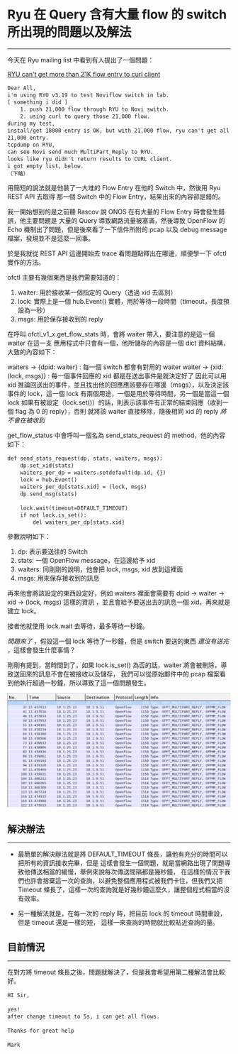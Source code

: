 Ryu 在 Query 含有大量 flow 的 switch 所出現的問題以及解法
====
----

今天在 Ryu mailing list 中看到有人提出了一個問題：

[RYU can't get more than 21K flow entry to curl client][1]

<pre><code class="plain">Dear All,  
i'm using RYU v3.19 to test Noviflow switch in lab.  
[ something i did ]  
    1. push 21,000 flow through RYU to Novi switch.  
    2. using curl to query those 21,000 flow.  
during my test,  
install/get 18000 entry is OK, but with 21,000 flow, ryu can't get all 21,000 entry.  
tcpdump on RYU,  
can see Novi send much MultiPart_Reply to RYU.  
looks like ryu didn't return results to CURL client.  
i got empty list, below.
（下略）</code></pre>

用簡短的說法就是他裝了一大堆的 Flow Entry 在他的 Switch 中，然後用 Ryu REST API 去取得
那一個 Switch 中的 Flow Entry，結果出來的內容卻是錯的。

我一開始想到的是之前聽 Rascov 說 ONOS 在有大量的 Flow Entry 時會發生錯誤，他主要問題是
大量的 Query 導致網路流量被塞滿，然後導致 OpenFlow 的 Echo 機制出了問題，但是後來看了一下信件所附的
pcap 以及 debug message 檔案，發現並不是這麼一回事。

於是我就從 REST API 這邊開始去 trace 看問題點釋出在哪邊，順便學一下 ofctl 實作的方法。

ofctl 主要有幾個東西是我們需要知道的：

1. waiter: 用於接收某一個指定的 Query（透過 xid 去區別）
2. lock: 實際上是一個 hub.Event() 實體，用於等待一段時間（timeout，長度預設為一秒）
3. msgs: 用於保存接收到的 reply

在呼叫 ofctl_v1_x.get_flow_stats 時，會將 waiter 帶入，要注意的是這一個 waiter 在這一支
應用程式中只會有一個，他所儲存的內容是一個 dict 資料結構，大致的內容如下：

waiters -> {dpid: waiter} : 每一個 switch 都會有對用的 waiter
waiter -> {xid: (lock, msgs)} : 每一個事件回應的 xid 都是在送出事件是就決定好了
因此可以用 xid 推論回送出的事件，並且找出他的回應應該要存在哪邊（msgs），以及決定該
事件的 lock，這一個 lock 有兩個用途，一個是用於等待時間，另一個是當這一個 lock
如果有被設定（lock.set()）的話，則表示該事件有正常的結束回應（收到一個 flag 為 0 的 reply），否則
就將該 waiter 直接移除，隨後相同 xid 的 reply _將不會在被收到_

get_flow_status 中會呼叫一個名為 send_stats_request 的 method，他的內容如下：

<pre><code class="python">def send_stats_request(dp, stats, waiters, msgs):
    dp.set_xid(stats)
    waiters_per_dp = waiters.setdefault(dp.id, {})
    lock = hub.Event()
    waiters_per_dp[stats.xid] = (lock, msgs)
    dp.send_msg(stats)

    lock.wait(timeout=DEFAULT_TIMEOUT)
    if not lock.is_set():
        del waiters_per_dp[stats.xid]</code></pre>
        
參數說明如下：
1. dp: 表示要送往的 Switch
2. stats: 一個 OpenFlow message，在這邊給予 xid
3. waiters: 同剛剛的說明，他會把 lock, msgs, xid 放到這裡面
4. msgs: 用來保存接收到的訊息

再來他會將該設定的東西設定好，例如 waiters 裡面會需要有 dpid -> waiter -> xid -> (lock, msgs) 這樣的資訊
，並且會給予要送出去的訊息一個 xid，再來就是建立 lock。

接者他就使用 lock.wait 去等待，最多等待一秒鐘。

_問題來了_ ，假設這一個 lock 等待了一秒鐘，但是 switch 要送的東西 _還沒有送完_ ，這樣會發生什麼事情？

剛剛有提到，當時間到了，如果 lock.is_set() 為否的話，waiter 將會被刪除，導致送回來的訊息不會在被接收以及儲存，
我們可以從原始郵件中的 pcap 檔案看到他執行超過一秒鐘，所以導致了這一個問題發生。

<img src="/images/ryu-flow-query-problem.png" width="600" />

解決辦法
----
----

* 最簡單的解決辦法就是將 DEFAULT_TIMEOUT 條長，讓他有充分的時間可以把所有的資訊接收完畢，但是
這樣會發生一個問題，就是當網路出現了問題導致他傳送相當的緩慢，舉例來說每次傳送間隔都是幾秒鐘，
在這樣的情況下我們也許會捨棄這一次的查詢，以避免整個應用程式被我們卡住，但我們又把 Timeout
條長了，這樣一次的查詢就是好幾秒鐘這麼久，讓整個程式相當的沒有效率。

* 另一種解法就是，在每一次的 reply 時，把目前 lock 的 timeout 時間重設，但是 timeout 還是一樣的短，
這樣一來查詢的時間就比較貼近查詢的量。


目前情況
----
----

在對方將 timeout 條長之後，問題就解決了，但是我會希望用第二種解法會比較好。

<pre><code class="plain">HI Sir,

yes!
after change timeout to 5s, i can get all flows.

Thanks for great help

Mark</code></pre>


[1]: http://sourceforge.net/p/ryu/mailman/message/34347766/
